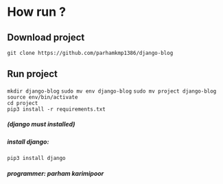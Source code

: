 <h1>How run ?</h1>
<h2>Download project</h2>
<code>git clone https://github.com/parhamkmp1386/django-blog</code>
<h2>Run project</h2>
<code>mkdir django-blog</code>
<code>sudo mv env django-blog</code>
<code>sudo mv project django-blog</code>
<br>
<code>source env/bin/activate</code>
<br>
<code>cd project</code>
<br>
<code>pip3 install -r requirements.txt</code>
<br>
<h5><b>(django must installed)</b></h5>
<h5>install django: </h5> <code>pip3 install django</code>
<h5>programmer: parham karimipoor</h5>
